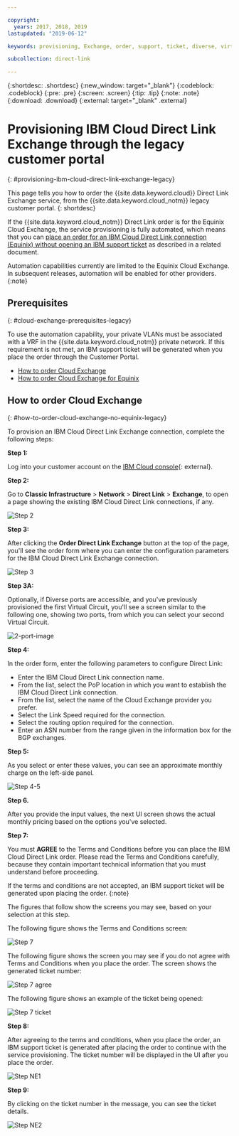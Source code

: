 ```yaml
---

copyright:
  years: 2017, 2018, 2019
lastupdated: "2019-06-12"

keywords: provisioning, Exchange, order, support, ticket, diverse, virtual circuit, parameters, Terms and Conditions, legacy, customer, portal

subcollection: direct-link

---
```


{:shortdesc: .shortdesc}
{:new_window: target="_blank"}
{:codeblock: .codeblock}
{:pre: .pre}
{:screen: .screen}
{:tip: .tip}
{:note: .note}
{:download: .download}
{:external: target="_blank" .external}

# Provisioning IBM Cloud Direct Link Exchange through the legacy customer portal
{: #provisioning-ibm-cloud-direct-link-exchange-legacy}

This page tells you how to order the {{site.data.keyword.cloud}} Direct Link Exchange service, from the {{site.data.keyword.cloud_notm}} legacy customer portal.
{: shortdesc}

If the {{site.data.keyword.cloud_notm}} Direct Link order is for the Equinix Cloud Exchange, the service provisioning is fully automated, which means that you can [place an order for an IBM Cloud Direct Link connection (Equinix) without opening an IBM support ticket](/docs/infrastructure/direct-link?topic=direct-link-provisioning-ibm-cloud-direct-link-exchange-for-equinix-legacy) as described in a related document.

Automation capabilities currently are limited to the Equinix Cloud Exchange. In subsequent releases, automation will be enabled for other providers.
{:note}

## Prerequisites
{: #cloud-exchange-prerequisites-legacy}

To use the automation capability, your private VLANs must be associated with a VRF in the {{site.data.keyword.cloud_notm}} private network. If this requirement is not met, an IBM support ticket will be generated when you place the order through the Customer Portal.

 * [How to order Cloud Exchange](#how-to-order-cloud-exchange-no-equinix-legacy)
 * [How to order Cloud Exchange for Equinix](/docs/infrastructure/direct-link?topic=direct-link-provisioning-ibm-cloud-direct-link-exchange-for-equinix-legacy)

## How to order Cloud Exchange
{: #how-to-order-cloud-exchange-no-equinix-legacy}

To provision an IBM Cloud Direct Link Exchange connection, complete the following steps:

**Step 1:**

Log into your customer account on the [IBM Cloud console](https://cloud.ibm.com/){: external}.

**Step 2:**

Go to **Classic Infrastructure** > **Network** > **Direct Link** > **Exchange**, to open a page showing the existing IBM Cloud Direct Link connections, if any.

![Step 2](/images/Equinix-Step2.png)

**Step 3:**

After clicking the **Order Direct Link Exchange** button at the top of the page, you'll see the order form where you can enter the configuration parameters for the IBM Cloud Direct Link Exchange connection.

![Step 3](/images/Equinix-Step3.png)

**Step 3A:**

Optionally, if Diverse ports are accessible, and you've previously provisioned the first Virtual Circuit, you'll see a screen similar to the following one, showing two ports, from which you can select your second Virtual Circuit.

![2-port-image](/images/exchange-2-ports-image.png)

**Step 4:**

In the order form, enter the following parameters to configure Direct Link:
  * Enter the IBM Cloud Direct Link connection name.
  * From the list, select the PoP location in which you want to establish the IBM Cloud Direct Link connection.
  * From the list, select the name of the Cloud Exchange provider you prefer.
  * Select the Link Speed required for the connection.
  * Select the routing option required for the connection.
  * Enter an ASN number from the range given in the information box for the BGP exchanges.

**Step 5:**

As you select or enter these values, you can see an approximate monthly charge on the left-side panel.

![Step 4-5](/images/Equinix-Step4-5.png)

**Step 6.**

After you provide the input values, the next UI screen shows the actual monthly pricing based on the options you've selected.

**Step 7:**

You must **AGREE** to the Terms and Conditions before you can place the IBM Cloud Direct Link order. Please read the Terms and Conditions carefully, because they contain important technical information that you must understand before proceeding.

If the terms and conditions are not accepted, an IBM support ticket will be generated upon placing the order.
{:note}

The figures that follow show the screens you may see, based on your selection at this step.

The following figure shows the Terms and Conditions screen:

![Step 7](images/Equinix-Step7.png)

The following figure shows the screen you may see if you do not agree with Terms and Conditions when you place the order. The screen shows the generated ticket number:

![Step 7 agree](/images/Equinix-Step7-NoAgree.png)

The following figure shows an example of the ticket being opened:

![Step 7 ticket](/images/Equinix-Step7-NoAgree-Ticket.png)

**Step 8:**

After agreeing to the terms and conditions, when you place the order, an IBM support ticket is generated after placing the order to continue with the service provisioning. The ticket number will be displayed in the UI after you place the order.

![Step NE1](/images/Non-Equinix-Step1.png)

**Step 9:**

By clicking on the ticket number in the message, you can see the ticket details.

![Step NE2](/images/Non-Equinix-Step2.png)
